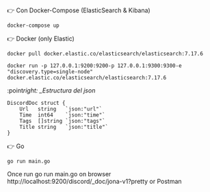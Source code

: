 :point_right: Con Docker-Compose (ElasticSearch & Kibana)

```
docker-compose up
```

:point_right: Docker (only Elastic)

```
docker pull docker.elastic.co/elasticsearch/elasticsearch:7.17.6
```

```
docker run -p 127.0.0.1:9200:9200-p 127.0.0.1:9300:9300-e "discovery.type=single-node" docker.elastic.co/elasticsearch/elasticsearch:7.17.6
```

:point*right: \_Estructura del json*

```
DiscordDoc struct {
	Url   string   `json:"url"`
	Time  int64    `json:"time"`
	Tags  []string `json:"tags"`
	Title string   `json:"title"`
}
```

:point_right: Go

```
go run main.go
```

Once run go run main.go on browser http://localhost:9200/discord/\_doc/jona-v1?pretty or Postman
